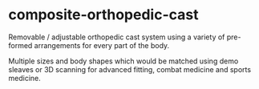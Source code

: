 # composite-orthopedic-cast
Removable / adjustable orthopedic cast system using a variety of pre-formed arrangements for every part of the body. 

Multiple sizes and body shapes which would be matched using demo sleaves or 3D scanning for advanced fitting, combat medicine and sports medicine.
